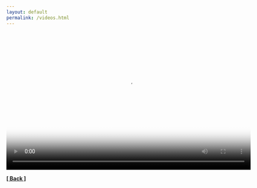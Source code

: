 ```yaml
---
layout: default
permalink: /videos.html
---
```

<head>
  <link href="https://unknownproject.github.io/player/video-js.css" rel="stylesheet" />

  <!-- If you'd like to support IE8 (for Video.js versions prior to v7) -->
  <script src="https://unknownproject.github.io/player/videojs-ie8.min.js"></script>
</head>

<body>
  <video
    id="my-video"
    class="video-js"
    controls
    preload="auto"
    width="640"
    height="360"
    poster="/assets/images/SHH.png"
    data-setup="{}"
  >
    <source src=video/p30_features.mp4" type="video/mp4" />
    <p class="vjs-no-js">
      To view this video please enable JavaScript, and consider upgrading to a
      web browser that
      <a href="https://videojs.com/html5-video-support/" target="_blank"
        >supports HTML5 video</a
      >
    </p>
  </video>

  <script src="https://unknownproject.github.io/player/video.js"></script>
</body>
  
**[[ Back ]](./)**